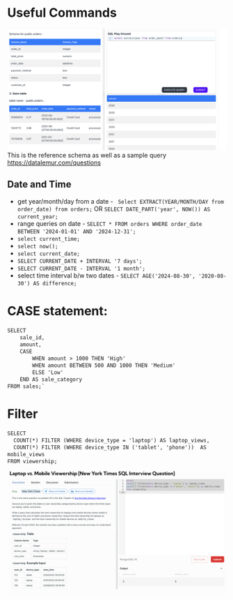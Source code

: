 # Useful Commands
![Reference](image.png) This is the reference schema as well as a sample query
https://datalemur.com/questions
## Date and Time
- get year/month/day from a date - ` Select EXTRACT(YEAR/MONTH/DAY from order_date) from orders;` OR `SELECT DATE_PART('year', NOW()) AS current_year;`
- range queries on date - `SELECT * FROM orders
WHERE order_date BETWEEN '2024-01-01' AND '2024-12-31';`
- `select current_time;`
- `select now();`
- `select current_date;`
- `SELECT CURRENT_DATE + INTERVAL '7 days';`
- `SELECT CURRENT_DATE - INTERVAL '1 month';`
- select time interval b/w two dates - `SELECT AGE('2024-08-30', '2020-08-30') AS difference;`
# CASE statement:
```
SELECT 
    sale_id,
    amount,
    CASE
        WHEN amount > 1000 THEN 'High'
        WHEN amount BETWEEN 500 AND 1000 THEN 'Medium'
        ELSE 'Low'
    END AS sale_category
FROM sales;` 
```

# Filter
```
SELECT 
  COUNT(*) FILTER (WHERE device_type = 'laptop') AS laptop_views,
  COUNT(*) FILTER (WHERE device_type IN ('tablet', 'phone'))  AS mobile_views 
FROM viewership;
```

![example of filter](image-1.png)